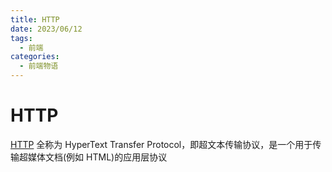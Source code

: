 ```yaml
---
title: HTTP
date: 2023/06/12
tags:
  - 前端
categories:
  - 前端物语
---
```


# HTTP

[HTTP](https://developer.mozilla.org/zh-CN/docs/Web/HTTP) 全称为 HyperText Transfer Protocol，即超文本传输协议，是一个用于传输超媒体文档(例如 HTML)的应用层协议
<custom-block title="HTTP 协议的主要特点" content="<ul><li>是一个应用层协议</li><li><strong>遵循经典的“客户端-服务端”模型</strong>(客户端发送请求，服务器返回响应)</li><li><strong>灵活可扩展</strong><ul><li>语义上的自由，只规定了报文的基本格式，报文里的各个组成部分可以由开发者任意定制</li><li>传输格式的多样性</li></ul></li><li><strong>无连接</strong>: 每完成一个请求就断开连接(HTTP/1.1 后默认开启长连接)</li><li><strong>无状态</strong>: HTTP 协议对于事务处理没有记忆能力(每个请求之间、浏览器和服务器之间都是相互独立毫无关联的)</li><li><strong>可靠传输</strong>: HTTP 协议是一个可靠的传输协议(基于 TCP/IP 协议)</li><li><strong>明文传输</strong>: 协议里的报文直接使用文本形式传输(HTTP/2.0 后改为二进制传输)</li></ul>"></custom-block>
